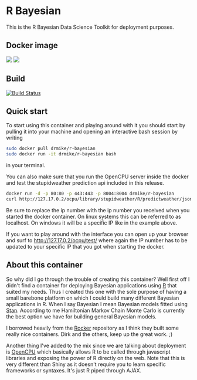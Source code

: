 # R Bayesian
This is the R Bayesian Data Science Toolkit for deployment purposes.

## Docker image

[![](https://images.microbadger.com/badges/image/drmike/r-bayesian.svg)](https://microbadger.com/images/drmike/r-bayesian "Get your own image badge on microbadger.com") [![](https://images.microbadger.com/badges/version/drmike/r-bayesian.svg)](https://microbadger.com/images/drmike/r-bayesian "Get your own version badge on microbadger.com")

## Build

[![Build Status](https://travis-ci.org/DoktorMike/r-bayesian.svg?branch=master)](https://travis-ci.org/DoktorMike/r-bayesian)

## Quick start

To start using this container and playing around with it you should start by pulling it into your machine and opening an interactive bash session by writing

```bash
sudo docker pull drmike/r-bayesian
sudo docker run -it drmike/r-bayesian bash
```

in your terminal.

You can also make sure that you run the OpenCPU server inside the docker and test the stupidweather prediction api included in this release.

```bash
docker run -d -p 80:80 -p 443:443 -p 8004:8004 drmike/r-bayesian
curl http://127.17.0.2/ocpu/library/stupidweather/R/predictweather/json -Method Post
```

Be sure to replace the ip number with the ip number you received when you started the docker container. On linux systems this can be referred to as localhost. On windows it will be a specific IP like in the example above.

If you want to play around with the interface you can open up your browser and surf to http://127.17.0.2/ocpu/test/ where again the IP number has to be updated to your specific IP that you got when starting the docker.

## About this container

So why did I go through the trouble of creating this container? Well first off I didn't find a container for deploying Bayesian applications using [R](https://www.r-project.org) that suited my needs. Thus I created this one with the sole purpose of having a small barebone platform on which I could build many different Bayesian applications in R. When I say Bayesian I mean Bayesian models fitted using [Stan](http://mc-stan.org). According to me Hamiltonian Markov Chain Monte Carlo is currently the best option we have for building general Bayesian models.

I borrowed heavily from the [Rocker](https://hub.docker.com/u/rocker) repository as I think they built some really nice containers. Dirk and the others, keep up the great work. ;)

Another thing I've added to the mix since we are talking about deployment is [OpenCPU](https://www.opencpu.org) which basically allows R to be called through javascript libraries and exposing the power of R directly on the web. Note that this is very different than Shiny as it doesn't require you to learn specific frameworks or syntaxes. It's just R piped through AJAX.

